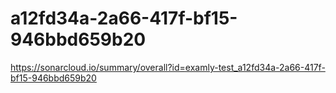 # a12fd34a-2a66-417f-bf15-946bbd659b20
https://sonarcloud.io/summary/overall?id=examly-test_a12fd34a-2a66-417f-bf15-946bbd659b20
